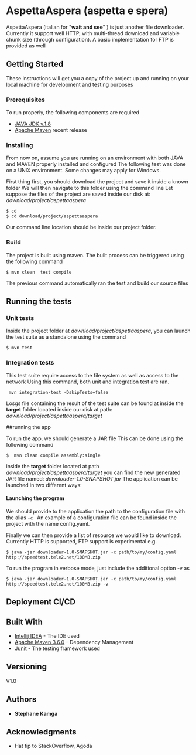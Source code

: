 # AspettaAspera (aspetta e spera)

AspettaAspera (italian for "**wait and see**"  ) is just another file downloader.
Currently it support well HTTP, with multi-thread download and
variable chunk size (through configuration).
A basic implementation for FTP is provided as well


## Getting Started
These instructions will get you a copy of the project up and running on your local machine for development and testing purposes

### Prerequisites

To run properly, the following components are required

* [JAVA JDK v.1.8](https://www.oracle.com/technetwork/java/javase/downloads/jdk8-downloads-2133151.html)
* [Apache Maven](https://maven.apache.org/install.html) recent release

### Installing

From now on, assume you are running on an environment with both JAVA and MAVEN properly installed and configured
The following test was done on a UNIX environment. Some changes may apply for Windows.

First thing first, you should download the project and save it inside a known folder
We will then navigate to this folder using the command line
Let suppose the files of the project are saved inside our disk at: _download/project/aspettaaspera_

```
$ cd 
$ cd download/project/aspettaaspera
```

Our command line location should be inside our project folder.

### Build

The project is built using maven. The built process can be triggered using the following command

 ```
 $ mvn clean  test compile
 ```
The previous command automatically ran the test and build our source files

## Running the tests

### Unit tests

Inside the project folder at _download/project/aspettaaspera_, you can launch the test suite as a standalone using the command
 ```
 $ mvn test
 ```
 
### Integration tests

This test suite require access to the file system as well as access to the network
Using this command, both unit and integration test are ran.
```
 mvn integration-test -DskipTests=false
```

Losgs file containing the result of the test suite can be found at 
 inside the **target** folder located inside our disk at path:  _download/project/aspettaaspera/target_

##running the app

To run the app, we should generate a JAR file
This can be done using the following command

 ```
 $  mvn clean compile assembly:single
 ```
 inside the **target** folder located at path _download/project/aspettaaspera/target_
 you can find the new generated JAR file named: _downloader-1.0-SNAPSHOT.jar_
 The application can be launched in two different ways:
 
      
#### Launching the program 

We should provide to the application the path to the configuration file with the alias  ```-c ```
An example of a configuration file can be found inside the project with the name config.yaml. 

Finally we can then provide a list of resource we would like to download.
Currently HTTP is supported, FTP support is experimental
e.g.
 ```
 $ java -jar downloader-1.0-SNAPSHOT.jar -c path/to/my/config.yaml http://speedtest.tele2.net/100MB.zip
 ```
 To run the program in verbose mode, just include the additional option -v as
 ```
 $ java -jar downloader-1.0-SNAPSHOT.jar -c path/to/my/config.yaml http://speedtest.tele2.net/100MB.zip -v
 ```
## Deployment CI/CD


## Built With

* [Intellij IDEA](https://www.jetbrains.com/idea/) - The IDE used
* [Apache Maven 3.6.0](https://maven.apache.org/) - Dependency Management
* [Junit](https://junit.org/junit5/)  - The testing framework used

## Versioning

V1.0

## Authors

* **Stephane Kamga**


## Acknowledgments

* Hat tip to StackOverflow, Agoda


